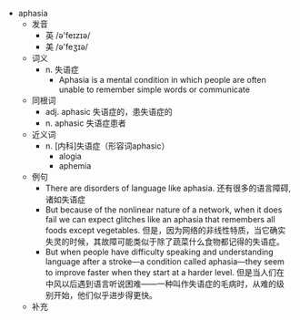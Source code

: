 - aphasia
  - 发音
    - 英 /ə'feɪzɪə/
    - 美 /ə'feʒɪə/
  - 词义
    - n. 失语症
      - Aphasia is a mental condition in which people are often unable to remember simple words or communicate
  - 同根词
    - adj. aphasic 失语症的，患失语症的
    - n. aphasic 失语症患者
  - 近义词
    - n. [内科]失语症（形容词aphasic）
      - alogia
      - aphemia
  - 例句
    - There are disorders of language like aphasia. 还有很多的语言障碍,诸如失语症
    - But because of the nonlinear nature of a network, when it does fail we can expect glitches like an aphasia that remembers all foods except vegetables. 但是，因为网络的非线性特质，当它确实失灵的时候，其故障可能类似于除了蔬菜什么食物都记得的失语症。
    - But when people have difficulty speaking and understanding language after a stroke—a condition called aphasia—they seem to improve faster when they start at a harder level. 但是当人们在中风以后遇到语言听说困难——一种叫作失语症的毛病时，从难的级别开始，他们似乎进步得更快。
  - 补充
